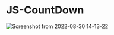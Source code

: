 # JS-CountDown
![Screenshot from 2022-08-30 14-13-22](https://user-images.githubusercontent.com/79543679/187422872-1c5accfc-48be-4cd7-8224-7e052557009e.png)
